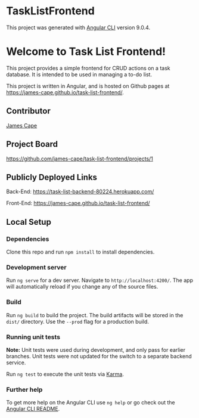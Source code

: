 # TaskListFrontend

This project was generated with [Angular CLI](https://github.com/angular/angular-cli) version 9.0.4.

# Welcome to Task List Frontend!
This project provides a simple frontend for CRUD actions on a task database. It is intended to be used in managing a to-do list.

This project is written in Angular, and is hosted on Github pages at https://james-cape.github.io/task-list-frontend/.

## Contributor
[James Cape](https://github.com/james-cape)

## Project Board
https://github.com/james-cape/task-list-frontend/projects/1

## Publicly Deployed Links
Back-End: https://task-list-backend-80224.herokuapp.com/

Front-End: https://james-cape.github.io/task-list-frontend/


## Local Setup

### Dependencies

Clone this repo and run `npm install` to install dependencies.

### Development server

Run `ng serve` for a dev server. Navigate to `http://localhost:4200/`. The app will automatically reload if you change any of the source files.

### Build

Run `ng build` to build the project. The build artifacts will be stored in the `dist/` directory. Use the `--prod` flag for a production build.

### Running unit tests
**Note:** Unit tests were used during development, and only pass for earlier branches. Unit tests were not updated for the switch to a separate backend service.

Run `ng test` to execute the unit tests via [Karma](https://karma-runner.github.io).

### Further help

To get more help on the Angular CLI use `ng help` or go check out the [Angular CLI README](https://github.com/angular/angular-cli/blob/master/README.md).


